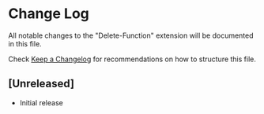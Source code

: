 # Change Log

All notable changes to the "Delete-Function" extension will be documented in this file.

Check [Keep a Changelog](http://keepachangelog.com/) for recommendations on how to structure this file.

## [Unreleased]

- Initial release